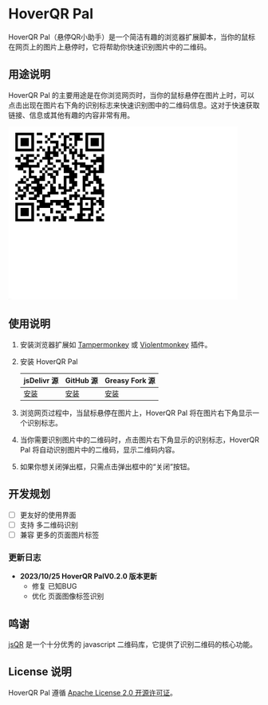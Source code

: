 # HoverQR Pal

HoverQR Pal（悬停QR小助手）是一个简洁有趣的浏览器扩展脚本，当你的鼠标在网页上的图片上悬停时，它将帮助你快速识别图片中的二维码。

## 用途说明

HoverQR Pal 的主要用途是在你浏览网页时，当你的鼠标悬停在图片上时，可以点击出现在图片右下角的识别标志来快速识别图中的二维码信息。这对于快速获取链接、信息或其他有趣的内容非常有用。

![show](/images/show.gif)

## 使用说明

1. 安装浏览器扩展如  [Tampermonkey](https://tampermonkey.net/) 或 [Violentmonkey](https://violentmonkey.github.io/) 插件。

2. 安装 HoverQR Pal

    | jsDelivr 源                                                                               | GitHub 源                                                                                 | Greasy Fork 源                                                                      |
    | ---------------------------------------------------------------------------------------- | ---------------------------------------------------------------------------------------- | ---------------------------------------------------------------------------------- |
    | [安装](https://cdn.jsdelivr.net/gh/aoguai/HoverQR_Pal@master-cdn/dict/HoverQR_Pal.user.js) | [安装](https://raw.githubusercontent.com/aoguai/HoverQR_Pal/main/dict/HoverQR_Pal.user.js) | [安装](https://greasyfork.org/scripts/478288-hoverqr-pal/code/HoverQR%20Pal.user.js) |

3. 浏览网页过程中，当鼠标悬停在图片上，HoverQR Pal 将在图片右下角显示一个识别标志。

4. 当你需要识别图片中的二维码时，点击图片右下角显示的识别标志，HoverQR Pal 将自动识别图片中的二维码，显示二维码内容。

5. 如果你想关闭弹出框，只需点击弹出框中的“关闭”按钮。

## 开发规划

- [ ] 更友好的使用界面
- [ ] 支持 多二维码识别
- [ ] 兼容 更多的页面图片标签

### 更新日志

- **2023/10/25 HoverQR PalV0.2.0 版本更新**
  - 修复 已知BUG
  - 优化 页面图像标签识别

## 鸣谢

[jsQR](https://github.com/cozmo/jsQR) 是一个十分优秀的 javascript 二维码库，它提供了识别二维码的核心功能。

## License 说明

HoverQR Pal 遵循 [Apache License 2.0 开源许可证](LICENSE)。
